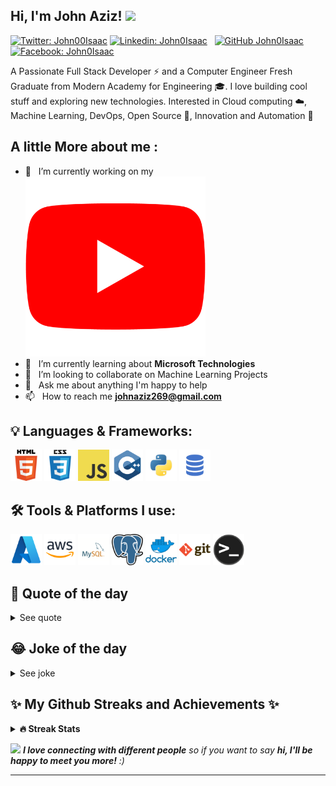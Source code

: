 ## Hi, I'm John Aziz! <img src="https://media.giphy.com/media/hvRJCLFzcasrR4ia7z/giphy.gif" width="28">

[![Twitter: John00Isaac](https://img.shields.io/twitter/follow/John00Isaac?style=social)](https://twitter.com/John00Isaac)
[![Linkedin: John0Isaac](https://img.shields.io/badge/-John0Isaac-blue?style=flat-square&logo=Linkedin&logoColor=white&link=https://www.linkedin.com/in/John0Isaac/)](https://www.linkedin.com/in/John0Isaac/)
&nbsp;
[![GitHub John0Isaac](https://img.shields.io/github/followers/John0Isaac?label=follow&style=social)](https://github.com/John0Isaac)
[![Facebook: John0Isaac](https://img.shields.io/badge/-John0Isaac-blue?style=flat-square&logo=Facebook&logoColor=white&link=https://www.facebook.com/John0Isaac/)](https://www.facebook.com/John0Isaac/)


A Passionate Full Stack Developer ⚡ and a Computer Engineer Fresh Graduate from Modern Academy for Engineering 🎓. I love building cool stuff and exploring new technologies. Interested in Cloud computing ☁️, Machine Learning,  DevOps, Open Source 📜, Innovation and Automation 🤖

## A little More about me :

- 🔭 &nbsp; I’m currently working on my [![Youtube Channel](https://raw.githubusercontent.com/github/explore/d744245de144b89f3e3462949e08bfc91eda7fcf/topics/youtube/youtube.png)](https://www.youtube.com/@john0isaac)
- 🌱 &nbsp; I’m currently learning about **Microsoft Technologies** 
- 👯 &nbsp; I’m looking to collaborate on Machine Learning Projects 
- 💬 &nbsp; Ask me about anything I'm happy to help 
- 📫 &nbsp; How to reach me **johnaziz269@gmail.com**

## 💡 Languages & Frameworks:

<code><img height="50" src="https://raw.githubusercontent.com/github/explore/80688e429a7d4ef2fca1e82350fe8e3517d3494d/topics/html/html.png" alt="HTML" title="HTML"></code>
<code><img height="50" src="https://raw.githubusercontent.com/github/explore/80688e429a7d4ef2fca1e82350fe8e3517d3494d/topics/css/css.png" alt="CSS" title="CSS"></code>
<code><img height="50" src="https://raw.githubusercontent.com/github/explore/80688e429a7d4ef2fca1e82350fe8e3517d3494d/topics/javascript/javascript.png" alt="JavaScript" title="JavaScript"></code>
<code><img height="50" src="https://raw.githubusercontent.com/github/explore/80688e429a7d4ef2fca1e82350fe8e3517d3494d/topics/cpp/cpp.png" alt="CPP" title="CPP"></code>
<code><img height="50" src="https://raw.githubusercontent.com/github/explore/80688e429a7d4ef2fca1e82350fe8e3517d3494d/topics/python/python.png" alt="Python" title="Python"></code>
<code><img height="50" src="https://raw.githubusercontent.com/github/explore/80688e429a7d4ef2fca1e82350fe8e3517d3494d/topics/sql/sql.png" alt="SQL" title="SQL"></code>

## 🛠️ Tools & Platforms I use:
<code><img height="50" src="https://raw.githubusercontent.com/github/explore/80688e429a7d4ef2fca1e82350fe8e3517d3494d/topics/azure/azure.png" alt="Azure" title="Azure"></code>
<code><img height="50" src="https://raw.githubusercontent.com/github/explore/80688e429a7d4ef2fca1e82350fe8e3517d3494d/topics/aws/aws.png" alt="AWS" title="AWS"></code>
<code><img height="50" src="https://raw.githubusercontent.com/github/explore/80688e429a7d4ef2fca1e82350fe8e3517d3494d/topics/mysql/mysql.png" alt="MySQL" title="MySQL"></code>
<code><img height="50" src="https://raw.githubusercontent.com/github/explore/80688e429a7d4ef2fca1e82350fe8e3517d3494d/topics/postgresql/postgresql.png" alt="PostgreSQL" title="PostgreSQL"></code>
<code><img height="50" src="https://raw.githubusercontent.com/github/explore/80688e429a7d4ef2fca1e82350fe8e3517d3494d/topics/docker/docker.png" alt="Docker" title="Docker"></code>
<code><img height="50" src="https://raw.githubusercontent.com/github/explore/80688e429a7d4ef2fca1e82350fe8e3517d3494d/topics/git/git.png" alt="Git" title="Git"></code>
<code><img height="50" src="https://raw.githubusercontent.com/github/explore/80688e429a7d4ef2fca1e82350fe8e3517d3494d/topics/terminal/terminal.png" alt="Terminal" title="Terminal"></code>

## 💭 Quote of the day
<details>
  <summary>See quote</summary>
  
  ![quotes card](https://quotes-github-readme.vercel.app/api?type=horizontal&theme=normal)
</details>

## 😂 Joke of the day
<details>
  <summary>See joke</summary>
  
  ![Jokes Card](https://readme-jokes.vercel.app/api?&theme=normal)

</details>

## ✨ My Github Streaks and Achievements ✨
<details>
  <summary><b>🔥 Streak Stats </b></summary>

  ![John's github stats](https://github-readme-stats.vercel.app/api?username=John0Isaac&show_icons=true&theme=normal)

  ![John's github streak](https://github-readme-streak-stats.herokuapp.com/?user=John0Isaac&show_icons=true&theme=normal)

</details>

<img src="https://media.giphy.com/media/LnQjpWaON8nhr21vNW/giphy.gif" width="60"> <em><b>I love connecting with different people</b> so if you want to say <b>hi, I'll be happy to meet you more!</b> :)</em>

---
